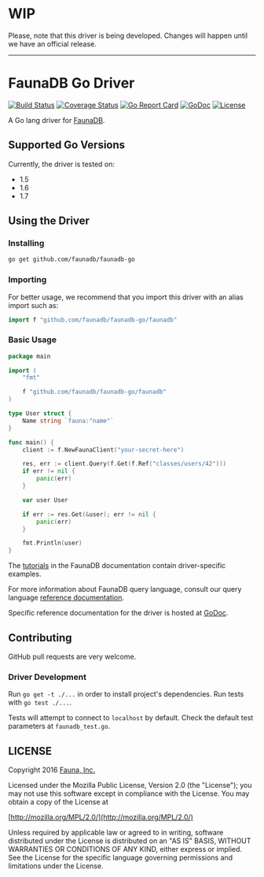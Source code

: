# WIP

Please, note that this driver is being developed. Changes will happen until we have an official release.

-----

# FaunaDB Go Driver

[![Build Status](https://travis-ci.org/faunadb/faunadb-go.svg?branch=master)](https://travis-ci.org/faunadb/faunadb-go)
[![Coverage Status](https://codecov.io/gh/faunadb/faunadb-go/branch/master/graph/badge.svg)](https://codecov.io/gh/faunadb/faunadb-go)
[![Go Report Card](https://goreportcard.com/badge/github.com/faunadb/faunadb-go)](https://goreportcard.com/report/github.com/faunadb/faunadb-go)
[![GoDoc](https://godoc.org/github.com/faunadb/faunadb-go/faunadb?status.svg)](https://godoc.org/github.com/faunadb/faunadb-go/faunadb)
[![License](https://img.shields.io/badge/license-MPL_2.0-blue.svg?maxAge=2592000)](https://raw.githubusercontent.com/faunadb/faunadb-go/master/LICENSE)

A Go lang driver for [FaunaDB](https://fauna.com/).

## Supported Go Versions

Currently, the driver is tested on:
- 1.5
- 1.6
- 1.7

## Using the Driver

### Installing

```bash
go get github.com/faunadb/faunadb-go
```

### Importing

For better usage, we recommend that you import this driver with an alias import
such as:

```go
import f "github.com/faunadb/faunadb-go/faunadb"
```

### Basic Usage

```go
package main

import (
	"fmt"

	f "github.com/faunadb/faunadb-go/faunadb"
)

type User struct {
	Name string `fauna:"name"`
}

func main() {
	client := f.NewFaunaClient("your-secret-here")

	res, err := client.Query(f.Get(f.Ref("classes/users/42")))
	if err != nil {
		panic(err)
	}

	var user User

	if err := res.Get(&user); err != nil {
		panic(err)
	}

	fmt.Println(user)
}
```

The [tutorials](https://fauna.com/tutorials) in the FaunaDB documentation
contain driver-specific examples.

For more information about FaunaDB query language, consult our query language
[reference documentation](https://fauna.com/documentation/queries).

Specific reference documentation for the driver is hosted at
[GoDoc](https://godoc.org/github.com/faunadb/faunadb-go/faunadb).

## Contributing

GitHub pull requests are very welcome.

### Driver Development

Run `go get -t ./...` in order to install project's dependencies. Run tests with
`go test ./...`.

Tests will attempt to connect to `localhost` by default. Check the default test
parameters at `faunadb_test.go`.

## LICENSE

Copyright 2016 [Fauna, Inc.](https://fauna.com/)

Licensed under the Mozilla Public License, Version 2.0 (the
"License"); you may not use this software except in compliance with
the License. You may obtain a copy of the License at

[http://mozilla.org/MPL/2.0/](http://mozilla.org/MPL/2.0/)

Unless required by applicable law or agreed to in writing, software
distributed under the License is distributed on an "AS IS" BASIS,
WITHOUT WARRANTIES OR CONDITIONS OF ANY KIND, either express or
implied. See the License for the specific language governing
permissions and limitations under the License.

